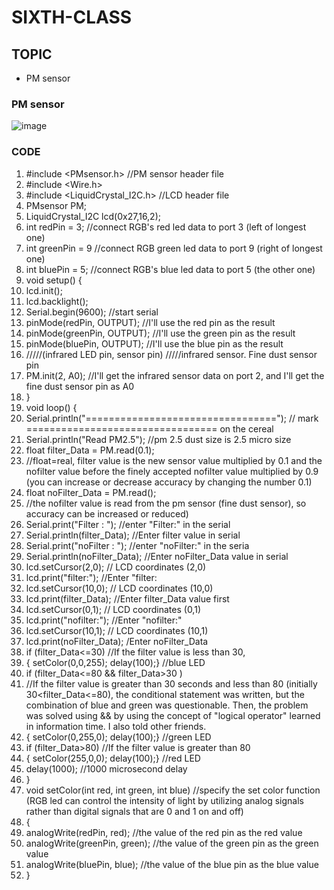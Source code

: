 # SIXTH-CLASS

## TOPIC
- PM sensor
### PM sensor
![image](https://user-images.githubusercontent.com/102523600/173254259-8b15e9de-9701-4821-a9df-ea4aa819eb33.png)
### CODE
1. #include <PMsensor.h>          //PM sensor header file
2. #include <Wire.h>              
3. #include <LiquidCrystal_I2C.h>   //LCD header file
4. PMsensor PM;
5. LiquidCrystal_I2C lcd(0x27,16,2);  
6. int redPin = 3;    //connect RGB's red led data to port 3 (left of longest one)
7. int greenPin = 9   //connect RGB green led data to port 9 (right of longest one)
8. int bluePin = 5;      //connect RGB's blue led data to port 5 (the other one)
9. void setup() {
10. lcd.init();                      
11. lcd.backlight();                   
12. Serial.begin(9600);                //start serial
13. pinMode(redPin, OUTPUT);          //I'll use the red pin as the result
14. pinMode(greenPin, OUTPUT);        //I'll use the green pin as the result 
15. pinMode(bluePin, OUTPUT);         //I'll use the blue pin as the result
16. /////(infrared LED pin, sensor pin)  /////infrared sensor. Fine dust sensor pin
17. PM.init(2, A0);                             //I'll get the infrared sensor data on port 2, and I'll get the fine dust sensor pin as A0
18. }
19. void loop() {
20. Serial.println("=================================");         // mark ================================= on the cereal
21. Serial.println("Read PM2.5");                                  //pm 2.5 dust size is 2.5 micro size
22. float filter_Data = PM.read(0.1);         
23. //float=real, filter value is the new sensor value multiplied by 0.1 and the nofilter value before the finely accepted nofilter value multiplied by 0.9 (you can increase or decrease accuracy by changing the number 0.1)
24. float noFilter_Data = PM.read();
25. //the nofilter value is read from the pm sensor (fine dust sensor), so accuracy can be increased or reduced)
26. Serial.print("Filter : ");         //enter "Filter:" in the serial
27. Serial.println(filter_Data);        //Enter filter value in serial
28. Serial.print("noFilter : ");           //enter "noFilter:" in the seria
29. Serial.println(noFilter_Data);         //Enter noFilter_Data value in serial
30. lcd.setCursor(2,0);                        // LCD coordinates (2,0) 
31. lcd.print("filter:");                     //Enter "filter:
32. lcd.setCursor(10,0);                       // LCD coordinates (10,0)
33. lcd.print(filter_Data);                    //Enter filter_Data value first
34. lcd.setCursor(0,1);                           // LCD coordinates (0,1)
35. lcd.print("nofilter:");                              //Enter "nofilter:"
36. lcd.setCursor(10,1);                                // LCD coordinates (10,1)
37. lcd.print(noFilter_Data);                               /Enter noFilter_Data
38.  if (filter_Data<=30)                                     //If the filter value is less than 30,
39.  { setColor(0,0,255); delay(100);}                         //blue LED
40.  if  (filter_Data<=80 && filter_Data>30 )                  
41.  //If the filter value is greater than 30 seconds and less than 80 (initially 30<filter_Data<=80), the conditional statement was written, but the combination of blue and green was questionable. Then, the problem was solved using && by using the concept of "logical operator" learned in information time. I also told other friends.
42.   { setColor(0,255,0); delay(100);}               //green LED
43.   if  (filter_Data>80)                    //If the filter value is greater than 80
44.   { setColor(255,0,0);  delay(100);}          //red LED
45.   delay(1000);                                   //1000 microsecond delay
46.   }
47.   void setColor(int red, int green, int blue)     //specify the set color function (RGB led can control the intensity of light by utilizing analog signals rather than digital signals that are 0 and 1 on and off)
48.   {
49.   analogWrite(redPin, red);               //the value of the red pin as the red value
50.   analogWrite(greenPin, green);           //the value of the green pin as the green value
51.    analogWrite(bluePin, blue);             //the value of the blue pin as the blue value
52.    }
